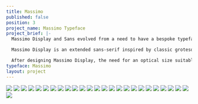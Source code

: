 ```yaml
---
title: Massimo
published: false
position: 3
project_name: Massimo Typeface
project_brief: |-
  Massimo Display and Sans evolved from a need to have a bespoke typeface that reflected the values and aesthetic of the studio, suitable for different applications across a wide range of materials. Early in the project, it was defined that a grotesque typeface would give the simplicity necessary for a versatile font without losing warmth and personality. Furthermore, an extended width would give the visual strength desired.

  Massimo Display is an extended sans-serif inspired by classic grotesque characteristics mixed with deep joins functioning as ink traps that give the glyphs a distinctive personality. It is suitable for headlines and titles.

  After designing Massimo Display, the need for an optical size suitable for small sizes and texts was noticed. Massimo Text has a smaller contrast between thick and thin strokes, which helps readability in text size. Also, the x-height was slightly increased and the width of each character was shortened - creating a more balanced composition when the typeface is set alongside Massimo Display.
typeface: Massimo
layout: project
---
```


![](/images/massimo/Massimo%20-%20Typeface%2017-07-18-.png)
![](/images/massimo/Massimo%20-%20Typeface%2017-07-18-2.png)
![](/images/massimo/Massimo%20-%20Typeface%2017-07-18-3.png)
![](/images/massimo/Massimo%20-%20Typeface%2017-07-18-4.png)
![](/images/massimo/Massimo%20-%20Typeface%2017-07-18-5.png)
![](/images/massimo/Massimo%20-%20Typeface%2017-07-18-6.png)
![](/images/massimo/Massimo%20-%20Typeface%2017-07-18-7.png)
![](/images/massimo/Massimo%20-%20Typeface%2017-07-18-8.png)
![](/images/massimo/Massimo%20-%20Typeface%2017-07-18-9.png)
![](/images/massimo/Massimo%20-%20Typeface%2017-07-18-10.png)
![](/images/massimo/Massimo%20-%20Typeface%2017-07-18-11.png)
![](/images/massimo/Massimo%20-%20Typeface%2017-07-18-12.png)
![](/images/massimo/Massimo%20-%20Typeface%2017-07-18-13.png)
![](/images/massimo/Massimo%20-%20Typeface%2017-07-18-14.png)
![](/images/massimo/Massimo%20-%20Typeface%2017-07-18-15.png)
![](/images/massimo/Massimo%20-%20Typeface%2017-07-18-16.png)
![](/images/massimo/Massimo%20-%20Typeface%2017-07-18-17.png)
![](/images/massimo/Massimo%20-%20Typeface%2017-07-18-18.png)
![](/images/massimo/Massimo%20-%20Typeface%2017-07-18-19.png)
![](/images/massimo/Massimo%20-%20Typeface%2017-07-18-20.png)
![](/images/massimo/Massimo%20-%20Typeface%2017-07-18-21.png)
![](/images/massimo/Massimo%20-%20Typeface%2017-07-18-22.png)
![](/images/massimo/Massimo%20-%20Typeface%2017-07-18-23.png)
![](/images/massimo/Massimo%20-%20Typeface%2017-07-18-24.png)
![](/images/massimo/Massimo%20-%20Typeface%2017-07-18-25.png)
![](/images/massimo/Massimo%20-%20Typeface%2017-07-18-26.png)
